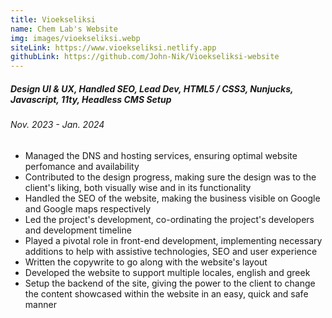 ```yaml
---
title: Vioekseliksi
name: Chem Lab's Website
img: images/vioekseliksi.webp
siteLink: https://www.vioekseliksi.netlify.app
githubLink: https://github.com/John-Nik/Vioekseliksi-website
---
```

##### *Design UI & UX, Handled SEO, Lead Dev, HTML5 / CSS3, Nunjucks, Javascript, 11ty, Headless CMS Setup*

###### Nov. 2023 - Jan. 2024

* Managed the DNS and hosting services, ensuring optimal website perfomance and availability
* Contributed to the design progress, making sure the design was to the client's liking, both visually wise and in its functionality
* Handled the SEO of the website, making the business visible on Google and Google maps respectively
* Led the project's development, co-ordinating the project's developers and development timeline
* Played a pivotal role in front-end development, implementing necessary additions to help with assistive technologies, SEO and user experience
* Written the copywrite to go along with the website's layout
* Developed the website to support multiple locales, english and greek
* Setup the backend of the site, giving the power to the client to change the content showcased within the website in an easy, quick and safe manner
